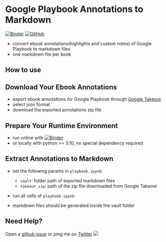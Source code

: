 # Google Playbook Annotations to Markdown

[![Binder][binder]][binder-ipynb] [![GitHub](https://img.shields.io/github/license/hoishing/playbook2md)](https://opensource.org/licenses/MIT)

- convert ebook annotations(highlights and custom notes) of Google Playbook to markdown files
- one markdown file per book

## How to use

## Download Your Ebook Annotations

- export ebook annotations for Google Playbook through [Google Takeout](https://takeout.google.com)
- select json format
- download the exported annotations zip file

## Prepare Your Runtime Environment

- run online with [![Binder][binder]][binder-ipynb]
- or locally with python >= 3.10, no special dependency required

## Extract Annotations to Markdown

- set the following params in `playbook.ipynb`:
  - `vault`: folder path of exported markdown files
  - `takeout_zip`: path of the zip file downloaded from Google Takeout

- run all cells of `playbook.ipynb`
- markdown files should be generated inside the vault folder

## Need Help?

Open a [github issue](https://github.com/hoishing/playbook2md/issues) or ping me on [Twitter](https://twitter.com/hoishing) ![](https://api.iconify.design/logos/twitter.svg?width=20)

[binder]: https://mybinder.org/badge_logo.svg
[binder-ipynb]: https://mybinder.org/v2/gh/hoishing/playbook2md/HEAD?labpath=playbook.ipynb
